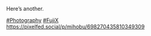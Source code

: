 Here’s another.

[\#<span>Photography</span>](https://social.lol/tags/Photography) [\#<span>FujiX</span>](https://social.lol/tags/FujiX) [<span class="invisible">https://</span><span class="ellipsis">pixelfed.social/p/mihobu/69827</span><span class="invisible">0435810349309</span>](https://pixelfed.social/p/mihobu/698270435810349309)